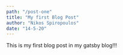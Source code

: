 ```yaml
---
path: "/post-one"
title: "My first Blog Post"
author: "Nikos Spiropoulos"
date: "14-5-20"
---
```


This is my first blog post in my gatsby blog!!!
